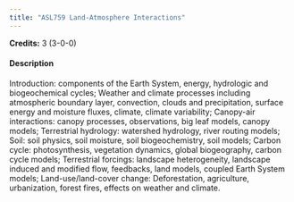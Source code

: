 ```yaml
---
title: "ASL759 Land-Atmosphere Interactions"
---
```

**Credits:** 3 (3-0-0)

#### Description
Introduction: components of the Earth System, energy, hydrologic and biogeochemical cycles; Weather and climate processes including atmospheric boundary layer, convection, clouds and precipitation, surface energy and moisture fluxes, climate, climate variability; Canopy-air interactions: canopy processes, observations, big leaf models, canopy models; Terrestrial hydrology: watershed hydrology, river routing models; Soil: soil physics, soil moisture, soil biogeochemistry, soil models; Carbon cycle: photosynthesis, vegetation dynamics, global biogeography, carbon cycle models; Terrestrial forcings: landscape heterogeneity, landscape induced and modified flow, feedbacks, land models, coupled Earth System models; Land-use/land-cover change: Deforestation, agriculture, urbanization, forest fires, effects on weather and climate.